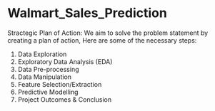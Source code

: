# Walmart_Sales_Prediction

Stractegic Plan of Action:
We aim to solve the problem statement by creating a plan of action, Here are some of the necessary steps:

1. Data Exploration
2. Exploratory Data Analysis (EDA)
3. Data Pre-processing
4. Data Manipulation
5. Feature Selection/Extraction
6. Predictive Modelling
7. Project Outcomes & Conclusion

